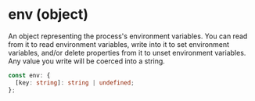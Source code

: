 # env (object)

An object representing the process's environment variables. You can read
from it to read environment variables, write into it to set environment
variables, and/or delete properties from it to unset environment variables.
Any value you write will be coerced into a string.

```ts
const env: {
  [key: string]: string | undefined;
};
```
